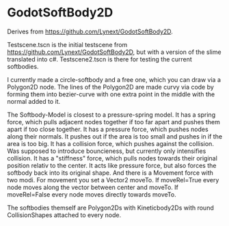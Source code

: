 # GodotSoftBody2D
Derives from https://github.com/Lynext/GodotSoftBody2D.

Testscene.tscn is the initial testscene from https://github.com/Lynext/GodotSoftBody2D, but with a version of the slime translated into c#.
Testscene2.tscn is there for testing the current softbodies.

I currently made a circle-softbody and a free one, which you can draw via a Polygon2D node. The lines of the Polygon2D are made curvy via code by forming them into bezier-curve with one extra point in the middle with the normal added to it.

The Softbody-Model is closest to a pressure-spring model.
It has a spring force, which pulls adjacent nodes together if too far apart and pushes them apart if too close together.
It has a pressure force, which pushes nodes along their normals. It pushes out if the area is too small and pushes in if the area is too big.
It has a collision force, which pushes against the collision. Was supposed to introduce bouncieness, but currently only intensifies collision.
It has a "stiffness" force, which pulls nodes towards their original position relativ to the center. It acts like pressure force, but also forces the softbody back into its original shape.
And there is a Movement force with two modi. For movement you set a Vector2 moveTo. If moveRel=True every node moves along the vector between center and moveTo. If moveRel=False every node moves directly towards moveTo.

The softbodies themself are Polygon2Ds with Kineticbody2Ds with round CollisionShapes attached to every node.
